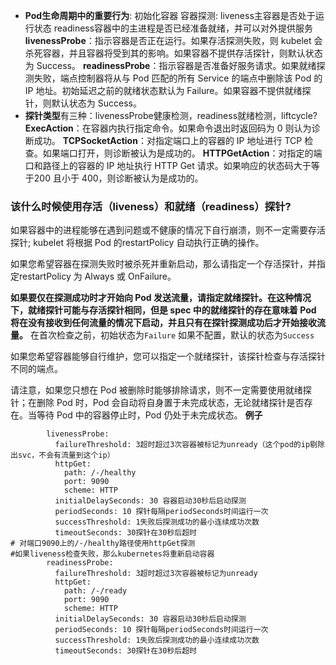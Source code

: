 
+ **Pod生命周期中的重要行为**:
    初始化容器
    容器探测:
      liveness主容器是否处于运行状态
      readiness容器中的主进程是否已经准备就绪，并可以对外提供服务
**livenessProbe**：指示容器是否正在运行。如果存活探测失败，则 kubelet 会杀死容器，并且容器将受到其的影响。如果容器不提供存活探针，则默认状态为 Success。
**readinessProbe**：指示容器是否准备好服务请求。如果就绪探测失败，端点控制器将从与 Pod 匹配的所有 Service 的端点中删除该 Pod 的 IP 地址。初始延迟之前的就绪状态默认为 Failure。如果容器不提供就绪探针，则默认状态为 Success。
+ **探针类型**有三种：livenessProbe健康检测，readiness就绪检测，liftcycle?
**ExecAction**：在容器内执行指定命令。如果命令退出时返回码为 0 则认为诊断成功。
**TCPSocketAction**：对指定端口上的容器的 IP 地址进行 TCP 检查。如果端口打开，则诊断被认为是成功的。
**HTTPGetAction**：对指定的端口和路径上的容器的 IP 地址执行 HTTP Get 请求。如果响应的状态码大于等于200 且小于 400，则诊断被认为是成功的。
### **该什么时候使用存活（liveness）和就绪（readiness）探针?**
如果容器中的进程能够在遇到问题或不健康的情况下自行崩溃，则不一定需要存活探针; kubelet 将根据 Pod 的restartPolicy 自动执行正确的操作。

如果您希望容器在探测失败时被杀死并重新启动，那么请指定一个存活探针，并指定restartPolicy 为 Always 或 OnFailure。

**如果要仅在探测成功时才开始向 Pod 发送流量，请指定就绪探针。在这种情况下，就绪探针可能与存活探针相同，但是 spec 中的就绪探针的存在意味着 Pod 将在没有接收到任何流量的情况下启动，并且只有在探针探测成功后才开始接收流量。**
在首次检查之前，初始状态为`Failure`
如果不配置，默认的状态为`Success`

如果您希望容器能够自行维护，您可以指定一个就绪探针，该探针检查与存活探针不同的端点。

请注意，如果您只想在 Pod 被删除时能够排除请求，则不一定需要使用就绪探针；在删除 Pod 时，Pod 会自动将自身置于未完成状态，无论就绪探针是否存在。当等待 Pod 中的容器停止时，Pod 仍处于未完成状态。
**例子**
```
        livenessProbe:
          failureThreshold: 3超时超过3次容器被标记为unready（这个pod的ip剔除出svc，不会有流量到这个ip）
          httpGet:
            path: /-/healthy
            port: 9090
            scheme: HTTP
          initialDelaySeconds: 30 容器启动30秒后启动探测
          periodSeconds: 10 探针每隔periodSeconds时间运行一次
          successThreshold: 1失败后探测成功的最小连续成功次数
          timeoutSeconds: 30探针在30秒后超时
# 对端口9090上的/-/healthy路径使用httpGet探测
#如果liveness检查失败，那么kubernetes将重新启动容器
        readinessProbe:
          failureThreshold: 3超时超过3次容器被标记为unready
          httpGet:
            path: /-/ready
            port: 9090
            scheme: HTTP
          initialDelaySeconds: 30 容器启动30秒后启动探测
          periodSeconds: 10 探针每隔periodSeconds时间运行一次
          successThreshold: 1失败后探测成功的最小连续成功次数
          timeoutSeconds: 30探针在30秒后超时
```
